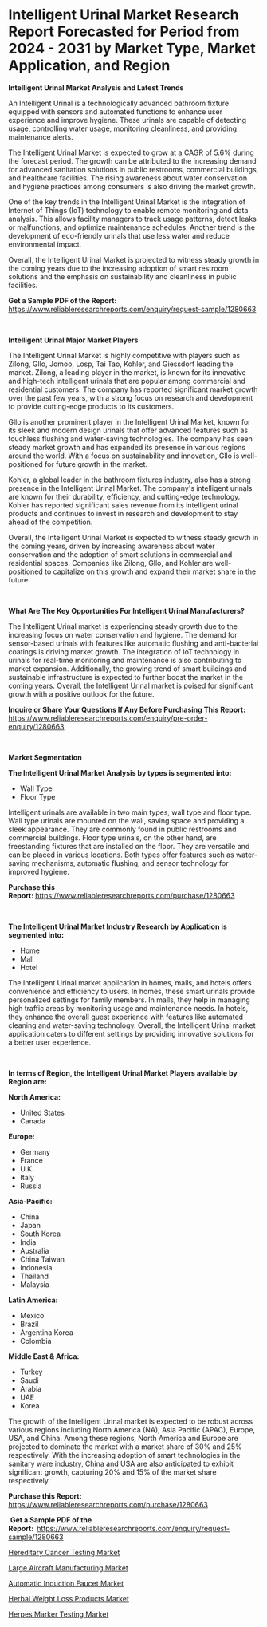 <p><h1>Intelligent Urinal Market Research Report Forecasted for Period from 2024 -  2031 by Market Type, Market Application, and Region</h1></p><p><strong>Intelligent Urinal Market Analysis and Latest Trends</strong></p>
<p><p>An Intelligent Urinal is a technologically advanced bathroom fixture equipped with sensors and automated functions to enhance user experience and improve hygiene. These urinals are capable of detecting usage, controlling water usage, monitoring cleanliness, and providing maintenance alerts.</p><p>The Intelligent Urinal Market is expected to grow at a CAGR of 5.6% during the forecast period. The growth can be attributed to the increasing demand for advanced sanitation solutions in public restrooms, commercial buildings, and healthcare facilities. The rising awareness about water conservation and hygiene practices among consumers is also driving the market growth.</p><p>One of the key trends in the Intelligent Urinal Market is the integration of Internet of Things (IoT) technology to enable remote monitoring and data analysis. This allows facility managers to track usage patterns, detect leaks or malfunctions, and optimize maintenance schedules. Another trend is the development of eco-friendly urinals that use less water and reduce environmental impact.</p><p>Overall, the Intelligent Urinal Market is projected to witness steady growth in the coming years due to the increasing adoption of smart restroom solutions and the emphasis on sustainability and cleanliness in public facilities.</p></p>
<p><strong>Get a Sample PDF of the Report:&nbsp;</strong> <a href="https://www.reliableresearchreports.com/enquiry/request-sample/1280663">https://www.reliableresearchreports.com/enquiry/request-sample/1280663</a></p>
<p>&nbsp;</p>
<p><strong>Intelligent Urinal Major Market Players</strong></p>
<p><p>The Intelligent Urinal Market is highly competitive with players such as Zilong, Gllo, Jomoo, Losp, Tai Tao, Kohler, and Giessdorf leading the market. Zilong, a leading player in the market, is known for its innovative and high-tech intelligent urinals that are popular among commercial and residential customers. The company has reported significant market growth over the past few years, with a strong focus on research and development to provide cutting-edge products to its customers.</p><p>Gllo is another prominent player in the Intelligent Urinal Market, known for its sleek and modern design urinals that offer advanced features such as touchless flushing and water-saving technologies. The company has seen steady market growth and has expanded its presence in various regions around the world. With a focus on sustainability and innovation, Gllo is well-positioned for future growth in the market.</p><p>Kohler, a global leader in the bathroom fixtures industry, also has a strong presence in the Intelligent Urinal Market. The company's intelligent urinals are known for their durability, efficiency, and cutting-edge technology. Kohler has reported significant sales revenue from its intelligent urinal products and continues to invest in research and development to stay ahead of the competition.</p><p>Overall, the Intelligent Urinal Market is expected to witness steady growth in the coming years, driven by increasing awareness about water conservation and the adoption of smart solutions in commercial and residential spaces. Companies like Zilong, Gllo, and Kohler are well-positioned to capitalize on this growth and expand their market share in the future.</p></p>
<p>&nbsp;</p>
<p><strong>What Are The Key Opportunities For Intelligent Urinal Manufacturers?</strong></p>
<p><p>The Intelligent Urinal market is experiencing steady growth due to the increasing focus on water conservation and hygiene. The demand for sensor-based urinals with features like automatic flushing and anti-bacterial coatings is driving market growth. The integration of IoT technology in urinals for real-time monitoring and maintenance is also contributing to market expansion. Additionally, the growing trend of smart buildings and sustainable infrastructure is expected to further boost the market in the coming years. Overall, the Intelligent Urinal market is poised for significant growth with a positive outlook for the future.</p></p>
<p><strong>Inquire or Share Your Questions If Any Before Purchasing This Report:</strong> <a href="https://www.reliableresearchreports.com/enquiry/pre-order-enquiry/1280663">https://www.reliableresearchreports.com/enquiry/pre-order-enquiry/1280663</a></p>
<p>&nbsp;</p>
<p><strong>Market Segmentation</strong></p>
<p><strong>The Intelligent Urinal Market Analysis by types is segmented into:</strong></p>
<p><ul><li>Wall Type</li><li>Floor Type</li></ul></p>
<p><p>Intelligent urinals are available in two main types, wall type and floor type. Wall type urinals are mounted on the wall, saving space and providing a sleek appearance. They are commonly found in public restrooms and commercial buildings. Floor type urinals, on the other hand, are freestanding fixtures that are installed on the floor. They are versatile and can be placed in various locations. Both types offer features such as water-saving mechanisms, automatic flushing, and sensor technology for improved hygiene.</p></p>
<p><strong>Purchase this Report:&nbsp;</strong><a href="https://www.reliableresearchreports.com/purchase/1280663">https://www.reliableresearchreports.com/purchase/1280663</a></p>
<p>&nbsp;</p>
<p><strong>The Intelligent Urinal Market Industry Research by Application is segmented into:</strong></p>
<p><ul><li>Home</li><li>Mall</li><li>Hotel</li></ul></p>
<p><p>The Intelligent Urinal market application in homes, malls, and hotels offers convenience and efficiency to users. In homes, these smart urinals provide personalized settings for family members. In malls, they help in managing high traffic areas by monitoring usage and maintenance needs. In hotels, they enhance the overall guest experience with features like automated cleaning and water-saving technology. Overall, the Intelligent Urinal market application caters to different settings by providing innovative solutions for a better user experience.</p></p>
<p>&nbsp;</p>
<p><strong>In terms of Region, the Intelligent Urinal Market Players available by Region are:</strong></p>
<p>
    <p> <strong> North America: </strong>
        <ul>
            <li>United States</li>
            <li>Canada</li>
        </ul>
        </p> 
    <p> <strong> Europe: </strong>
        <ul>
            <li>Germany</li>
            <li>France</li>
            <li>U.K.</li>
            <li>Italy</li>
            <li>Russia</li>
        </ul>
        </p> 
    <p> <strong> Asia-Pacific: </strong>
        <ul>
            <li>China</li>
            <li>Japan</li>
            <li>South Korea</li>
            <li>India</li>
            <li>Australia</li>
            <li>China Taiwan</li>
            <li>Indonesia</li>
            <li>Thailand</li>
            <li>Malaysia</li>
        </ul>
        </p> 
    <p> <strong> Latin America: </strong>
        <ul>
            <li>Mexico</li>
            <li>Brazil</li>
            <li>Argentina Korea</li>
            <li>Colombia</li>
        </ul>
        </p> 
    <p> <strong> Middle East & Africa: </strong>
        <ul>
            <li>Turkey</li>
            <li>Saudi</li>
            <li>Arabia</li>
            <li>UAE</li>
            <li>Korea</li>
        </ul>
    </p>
    </p>
<p><p>The growth of the Intelligent Urinal market is expected to be robust across various regions including North America (NA), Asia Pacific (APAC), Europe, USA, and China. Among these regions, North America and Europe are projected to dominate the market with a market share of 30% and 25% respectively. With the increasing adoption of smart technologies in the sanitary ware industry, China and USA are also anticipated to exhibit significant growth, capturing 20% and 15% of the market share respectively.</p></p>
<p><strong>Purchase this Report: </strong><a href="https://www.reliableresearchreports.com/purchase/1280663">https://www.reliableresearchreports.com/purchase/1280663</a></p>
<p>&nbsp;<strong>Get a Sample PDF of the Report:&nbsp;&nbsp;</strong><a href="https://www.reliableresearchreports.com/enquiry/request-sample/1280663">https://www.reliableresearchreports.com/enquiry/request-sample/1280663</a></p>
<p><strong></strong></p>
<p><p><a href="https://medium.com/@sarinaking2023/hereditary-cancer-testing-market-the-key-to-successful-business-strategy-forecast-till-2031-6022582555f2">Hereditary Cancer Testing Market</a></p><p><a href="https://github.com/suaretopek9/Market-Research-Report-List-1/blob/main/large-aircraft-manufacturing-market.md">Large Aircraft Manufacturing Market</a></p><p><a href="https://github.com/mharielmesa/Market-Research-Report-List-2/blob/main/automatic-induction-faucet-market.md">Automatic Induction Faucet Market</a></p><p><a href="https://medium.com/@sarinaking2023/herbal-weight-loss-products-market-size-market-outlook-and-market-forecast-2024-to-2031-be335f2a17d2">Herbal Weight Loss Products Market</a></p><p><a href="https://medium.com/@sarinaking2023/herpes-marker-testing-market-insight-market-trends-growth-forecasted-from-2024-to-2031-990c172d6c41">Herpes Marker Testing Market</a></p></p>